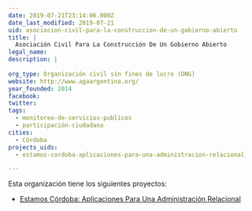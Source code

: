 ```yaml
---
date: 2019-07-21T23:14:06.000Z
date_last_modified: 2019-07-21
uid: asociacion-civil-para-la-construccion-de-un-gobierno-abierto
title: |
  Asociación Civil Para La Construcción De Un Gobierno Abierto
legal_name: 
description: |
  
org_type: Organización civil sin fines de lucro (ONG)
website: http://www.agaargentina.org/
year_founded: 2014
facebook: 
twitter: 
tags:
  - monitoreo-de-servicios-publicos
  - participación-ciudadana
cities: 
  - Córdoba
projects_uids:
  - estamos-cordoba-aplicaciones-para-una-administracion-relacional

---
```


Esta organización tiene los siguientes proyectos:

- [Estamos Córdoba: Aplicaciones Para Una Administración Relacional](/proyectos/estamos-cordoba-aplicaciones-para-una-administracion-relacional)
